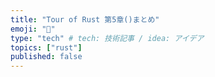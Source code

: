 ```yaml
---
title: "Tour of Rust 第5章()まとめ"
emoji: "🐥"
type: "tech" # tech: 技術記事 / idea: アイデア
topics: ["rust"]
published: false
---
```

